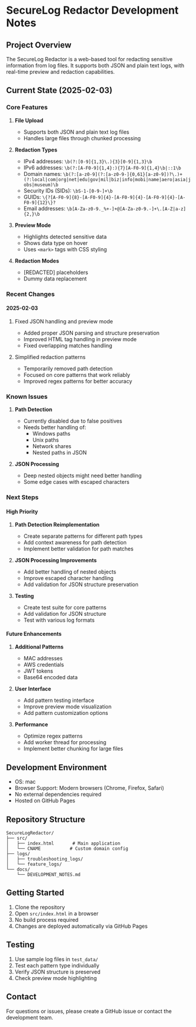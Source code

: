 # SecureLog Redactor Development Notes

## Project Overview
The SecureLog Redactor is a web-based tool for redacting sensitive information from log files. It supports both JSON and plain text logs, with real-time preview and redaction capabilities.

## Current State (2025-02-03)

### Core Features
1. **File Upload**
   - Supports both JSON and plain text log files
   - Handles large files through chunked processing

2. **Redaction Types**
   - IPv4 addresses: `\b(?:[0-9]{1,3}\.){3}[0-9]{1,3}\b`
   - IPv6 addresses: `\b(?:[A-F0-9]{1,4}:){7}[A-F0-9]{1,4}\b|::1\b`
   - Domain names: `\b(?:[a-z0-9](?:[a-z0-9-]{0,61}[a-z0-9])?\.)+(?:local|com|org|net|edu|gov|mil|biz|info|mobi|name|aero|asia|jobs|museum)\b`
   - Security IDs (SIDs): `\bS-1-[0-9-]+\b`
   - GUIDs: `\{?[A-F0-9]{8}-[A-F0-9]{4}-[A-F0-9]{4}-[A-F0-9]{4}-[A-F0-9]{12}\}?`
   - Email addresses: `\b[A-Za-z0-9._%+-]+@[A-Za-z0-9.-]+\.[A-Z|a-z]{2,}\b`

3. **Preview Mode**
   - Highlights detected sensitive data
   - Shows data type on hover
   - Uses `<mark>` tags with CSS styling

4. **Redaction Modes**
   - [REDACTED] placeholders
   - Dummy data replacement

### Recent Changes

#### 2025-02-03
1. Fixed JSON handling and preview mode
   - Added proper JSON parsing and structure preservation
   - Improved HTML tag handling in preview mode
   - Fixed overlapping matches handling

2. Simplified redaction patterns
   - Temporarily removed path detection
   - Focused on core patterns that work reliably
   - Improved regex patterns for better accuracy

### Known Issues
1. **Path Detection**
   - Currently disabled due to false positives
   - Needs better handling of:
     - Windows paths
     - Unix paths
     - Network shares
     - Nested paths in JSON

2. **JSON Processing**
   - Deep nested objects might need better handling
   - Some edge cases with escaped characters

### Next Steps

#### High Priority
1. **Path Detection Reimplementation**
   - Create separate patterns for different path types
   - Add context awareness for path detection
   - Implement better validation for path matches

2. **JSON Processing Improvements**
   - Add better handling of nested objects
   - Improve escaped character handling
   - Add validation for JSON structure preservation

3. **Testing**
   - Create test suite for core patterns
   - Add validation for JSON structure
   - Test with various log formats

#### Future Enhancements
1. **Additional Patterns**
   - MAC addresses
   - AWS credentials
   - JWT tokens
   - Base64 encoded data

2. **User Interface**
   - Add pattern testing interface
   - Improve preview mode visualization
   - Add pattern customization options

3. **Performance**
   - Optimize regex patterns
   - Add worker thread for processing
   - Implement better chunking for large files

## Development Environment
- OS: mac
- Browser Support: Modern browsers (Chrome, Firefox, Safari)
- No external dependencies required
- Hosted on GitHub Pages

## Repository Structure
```
SecureLogRedactor/
├── src/
│   ├── index.html       # Main application
│   └── CNAME           # Custom domain config
├── logs/
│   ├── troubleshooting_logs/
│   └── feature_logs/
└── docs/
    └── DEVELOPMENT_NOTES.md
```

## Getting Started
1. Clone the repository
2. Open `src/index.html` in a browser
3. No build process required
4. Changes are deployed automatically via GitHub Pages

## Testing
1. Use sample log files in `test_data/`
2. Test each pattern type individually
3. Verify JSON structure is preserved
4. Check preview mode highlighting

## Contact
For questions or issues, please create a GitHub issue or contact the development team.

